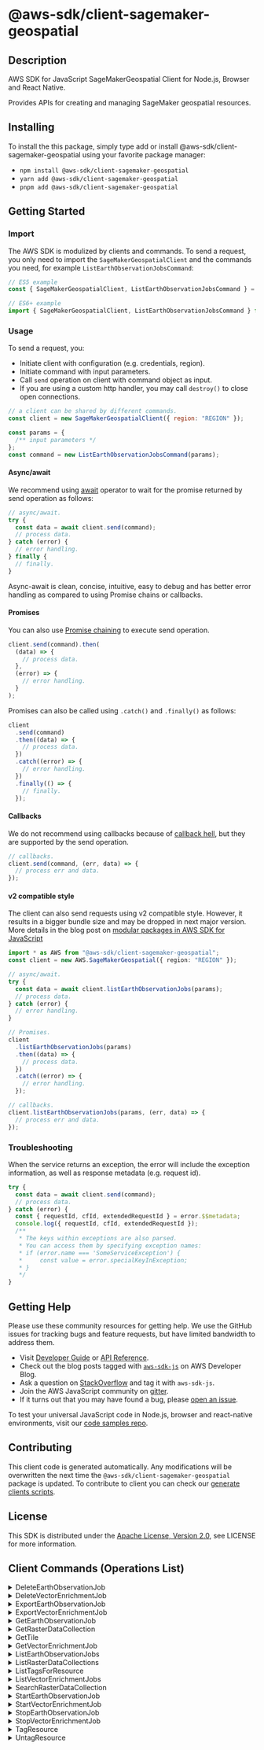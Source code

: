 <!-- generated file, do not edit directly -->

# @aws-sdk/client-sagemaker-geospatial

## Description

AWS SDK for JavaScript SageMakerGeospatial Client for Node.js, Browser and React Native.

<p>Provides APIs for creating and managing SageMaker geospatial resources.</p>

## Installing

To install the this package, simply type add or install @aws-sdk/client-sagemaker-geospatial
using your favorite package manager:

- `npm install @aws-sdk/client-sagemaker-geospatial`
- `yarn add @aws-sdk/client-sagemaker-geospatial`
- `pnpm add @aws-sdk/client-sagemaker-geospatial`

## Getting Started

### Import

The AWS SDK is modulized by clients and commands.
To send a request, you only need to import the `SageMakerGeospatialClient` and
the commands you need, for example `ListEarthObservationJobsCommand`:

```js
// ES5 example
const { SageMakerGeospatialClient, ListEarthObservationJobsCommand } = require("@aws-sdk/client-sagemaker-geospatial");
```

```ts
// ES6+ example
import { SageMakerGeospatialClient, ListEarthObservationJobsCommand } from "@aws-sdk/client-sagemaker-geospatial";
```

### Usage

To send a request, you:

- Initiate client with configuration (e.g. credentials, region).
- Initiate command with input parameters.
- Call `send` operation on client with command object as input.
- If you are using a custom http handler, you may call `destroy()` to close open connections.

```js
// a client can be shared by different commands.
const client = new SageMakerGeospatialClient({ region: "REGION" });

const params = {
  /** input parameters */
};
const command = new ListEarthObservationJobsCommand(params);
```

#### Async/await

We recommend using [await](https://developer.mozilla.org/en-US/docs/Web/JavaScript/Reference/Operators/await)
operator to wait for the promise returned by send operation as follows:

```js
// async/await.
try {
  const data = await client.send(command);
  // process data.
} catch (error) {
  // error handling.
} finally {
  // finally.
}
```

Async-await is clean, concise, intuitive, easy to debug and has better error handling
as compared to using Promise chains or callbacks.

#### Promises

You can also use [Promise chaining](https://developer.mozilla.org/en-US/docs/Web/JavaScript/Guide/Using_promises#chaining)
to execute send operation.

```js
client.send(command).then(
  (data) => {
    // process data.
  },
  (error) => {
    // error handling.
  }
);
```

Promises can also be called using `.catch()` and `.finally()` as follows:

```js
client
  .send(command)
  .then((data) => {
    // process data.
  })
  .catch((error) => {
    // error handling.
  })
  .finally(() => {
    // finally.
  });
```

#### Callbacks

We do not recommend using callbacks because of [callback hell](http://callbackhell.com/),
but they are supported by the send operation.

```js
// callbacks.
client.send(command, (err, data) => {
  // process err and data.
});
```

#### v2 compatible style

The client can also send requests using v2 compatible style.
However, it results in a bigger bundle size and may be dropped in next major version. More details in the blog post
on [modular packages in AWS SDK for JavaScript](https://aws.amazon.com/blogs/developer/modular-packages-in-aws-sdk-for-javascript/)

```ts
import * as AWS from "@aws-sdk/client-sagemaker-geospatial";
const client = new AWS.SageMakerGeospatial({ region: "REGION" });

// async/await.
try {
  const data = await client.listEarthObservationJobs(params);
  // process data.
} catch (error) {
  // error handling.
}

// Promises.
client
  .listEarthObservationJobs(params)
  .then((data) => {
    // process data.
  })
  .catch((error) => {
    // error handling.
  });

// callbacks.
client.listEarthObservationJobs(params, (err, data) => {
  // process err and data.
});
```

### Troubleshooting

When the service returns an exception, the error will include the exception information,
as well as response metadata (e.g. request id).

```js
try {
  const data = await client.send(command);
  // process data.
} catch (error) {
  const { requestId, cfId, extendedRequestId } = error.$$metadata;
  console.log({ requestId, cfId, extendedRequestId });
  /**
   * The keys within exceptions are also parsed.
   * You can access them by specifying exception names:
   * if (error.name === 'SomeServiceException') {
   *     const value = error.specialKeyInException;
   * }
   */
}
```

## Getting Help

Please use these community resources for getting help.
We use the GitHub issues for tracking bugs and feature requests, but have limited bandwidth to address them.

- Visit [Developer Guide](https://docs.aws.amazon.com/sdk-for-javascript/v3/developer-guide/welcome.html)
  or [API Reference](https://docs.aws.amazon.com/AWSJavaScriptSDK/v3/latest/index.html).
- Check out the blog posts tagged with [`aws-sdk-js`](https://aws.amazon.com/blogs/developer/tag/aws-sdk-js/)
  on AWS Developer Blog.
- Ask a question on [StackOverflow](https://stackoverflow.com/questions/tagged/aws-sdk-js) and tag it with `aws-sdk-js`.
- Join the AWS JavaScript community on [gitter](https://gitter.im/aws/aws-sdk-js-v3).
- If it turns out that you may have found a bug, please [open an issue](https://github.com/aws/aws-sdk-js-v3/issues/new/choose).

To test your universal JavaScript code in Node.js, browser and react-native environments,
visit our [code samples repo](https://github.com/aws-samples/aws-sdk-js-tests).

## Contributing

This client code is generated automatically. Any modifications will be overwritten the next time the `@aws-sdk/client-sagemaker-geospatial` package is updated.
To contribute to client you can check our [generate clients scripts](https://github.com/aws/aws-sdk-js-v3/tree/main/scripts/generate-clients).

## License

This SDK is distributed under the
[Apache License, Version 2.0](http://www.apache.org/licenses/LICENSE-2.0),
see LICENSE for more information.

## Client Commands (Operations List)

<details>
<summary>
DeleteEarthObservationJob
</summary>

[Command API Reference](https://docs.aws.amazon.com/AWSJavaScriptSDK/v3/latest/clients/client-sagemaker-geospatial/classes/deleteearthobservationjobcommand.html) / [Input](https://docs.aws.amazon.com/AWSJavaScriptSDK/v3/latest/clients/client-sagemaker-geospatial/interfaces/deleteearthobservationjobcommandinput.html) / [Output](https://docs.aws.amazon.com/AWSJavaScriptSDK/v3/latest/clients/client-sagemaker-geospatial/interfaces/deleteearthobservationjobcommandoutput.html)

</details>
<details>
<summary>
DeleteVectorEnrichmentJob
</summary>

[Command API Reference](https://docs.aws.amazon.com/AWSJavaScriptSDK/v3/latest/clients/client-sagemaker-geospatial/classes/deletevectorenrichmentjobcommand.html) / [Input](https://docs.aws.amazon.com/AWSJavaScriptSDK/v3/latest/clients/client-sagemaker-geospatial/interfaces/deletevectorenrichmentjobcommandinput.html) / [Output](https://docs.aws.amazon.com/AWSJavaScriptSDK/v3/latest/clients/client-sagemaker-geospatial/interfaces/deletevectorenrichmentjobcommandoutput.html)

</details>
<details>
<summary>
ExportEarthObservationJob
</summary>

[Command API Reference](https://docs.aws.amazon.com/AWSJavaScriptSDK/v3/latest/clients/client-sagemaker-geospatial/classes/exportearthobservationjobcommand.html) / [Input](https://docs.aws.amazon.com/AWSJavaScriptSDK/v3/latest/clients/client-sagemaker-geospatial/interfaces/exportearthobservationjobcommandinput.html) / [Output](https://docs.aws.amazon.com/AWSJavaScriptSDK/v3/latest/clients/client-sagemaker-geospatial/interfaces/exportearthobservationjobcommandoutput.html)

</details>
<details>
<summary>
ExportVectorEnrichmentJob
</summary>

[Command API Reference](https://docs.aws.amazon.com/AWSJavaScriptSDK/v3/latest/clients/client-sagemaker-geospatial/classes/exportvectorenrichmentjobcommand.html) / [Input](https://docs.aws.amazon.com/AWSJavaScriptSDK/v3/latest/clients/client-sagemaker-geospatial/interfaces/exportvectorenrichmentjobcommandinput.html) / [Output](https://docs.aws.amazon.com/AWSJavaScriptSDK/v3/latest/clients/client-sagemaker-geospatial/interfaces/exportvectorenrichmentjobcommandoutput.html)

</details>
<details>
<summary>
GetEarthObservationJob
</summary>

[Command API Reference](https://docs.aws.amazon.com/AWSJavaScriptSDK/v3/latest/clients/client-sagemaker-geospatial/classes/getearthobservationjobcommand.html) / [Input](https://docs.aws.amazon.com/AWSJavaScriptSDK/v3/latest/clients/client-sagemaker-geospatial/interfaces/getearthobservationjobcommandinput.html) / [Output](https://docs.aws.amazon.com/AWSJavaScriptSDK/v3/latest/clients/client-sagemaker-geospatial/interfaces/getearthobservationjobcommandoutput.html)

</details>
<details>
<summary>
GetRasterDataCollection
</summary>

[Command API Reference](https://docs.aws.amazon.com/AWSJavaScriptSDK/v3/latest/clients/client-sagemaker-geospatial/classes/getrasterdatacollectioncommand.html) / [Input](https://docs.aws.amazon.com/AWSJavaScriptSDK/v3/latest/clients/client-sagemaker-geospatial/interfaces/getrasterdatacollectioncommandinput.html) / [Output](https://docs.aws.amazon.com/AWSJavaScriptSDK/v3/latest/clients/client-sagemaker-geospatial/interfaces/getrasterdatacollectioncommandoutput.html)

</details>
<details>
<summary>
GetTile
</summary>

[Command API Reference](https://docs.aws.amazon.com/AWSJavaScriptSDK/v3/latest/clients/client-sagemaker-geospatial/classes/gettilecommand.html) / [Input](https://docs.aws.amazon.com/AWSJavaScriptSDK/v3/latest/clients/client-sagemaker-geospatial/interfaces/gettilecommandinput.html) / [Output](https://docs.aws.amazon.com/AWSJavaScriptSDK/v3/latest/clients/client-sagemaker-geospatial/interfaces/gettilecommandoutput.html)

</details>
<details>
<summary>
GetVectorEnrichmentJob
</summary>

[Command API Reference](https://docs.aws.amazon.com/AWSJavaScriptSDK/v3/latest/clients/client-sagemaker-geospatial/classes/getvectorenrichmentjobcommand.html) / [Input](https://docs.aws.amazon.com/AWSJavaScriptSDK/v3/latest/clients/client-sagemaker-geospatial/interfaces/getvectorenrichmentjobcommandinput.html) / [Output](https://docs.aws.amazon.com/AWSJavaScriptSDK/v3/latest/clients/client-sagemaker-geospatial/interfaces/getvectorenrichmentjobcommandoutput.html)

</details>
<details>
<summary>
ListEarthObservationJobs
</summary>

[Command API Reference](https://docs.aws.amazon.com/AWSJavaScriptSDK/v3/latest/clients/client-sagemaker-geospatial/classes/listearthobservationjobscommand.html) / [Input](https://docs.aws.amazon.com/AWSJavaScriptSDK/v3/latest/clients/client-sagemaker-geospatial/interfaces/listearthobservationjobscommandinput.html) / [Output](https://docs.aws.amazon.com/AWSJavaScriptSDK/v3/latest/clients/client-sagemaker-geospatial/interfaces/listearthobservationjobscommandoutput.html)

</details>
<details>
<summary>
ListRasterDataCollections
</summary>

[Command API Reference](https://docs.aws.amazon.com/AWSJavaScriptSDK/v3/latest/clients/client-sagemaker-geospatial/classes/listrasterdatacollectionscommand.html) / [Input](https://docs.aws.amazon.com/AWSJavaScriptSDK/v3/latest/clients/client-sagemaker-geospatial/interfaces/listrasterdatacollectionscommandinput.html) / [Output](https://docs.aws.amazon.com/AWSJavaScriptSDK/v3/latest/clients/client-sagemaker-geospatial/interfaces/listrasterdatacollectionscommandoutput.html)

</details>
<details>
<summary>
ListTagsForResource
</summary>

[Command API Reference](https://docs.aws.amazon.com/AWSJavaScriptSDK/v3/latest/clients/client-sagemaker-geospatial/classes/listtagsforresourcecommand.html) / [Input](https://docs.aws.amazon.com/AWSJavaScriptSDK/v3/latest/clients/client-sagemaker-geospatial/interfaces/listtagsforresourcecommandinput.html) / [Output](https://docs.aws.amazon.com/AWSJavaScriptSDK/v3/latest/clients/client-sagemaker-geospatial/interfaces/listtagsforresourcecommandoutput.html)

</details>
<details>
<summary>
ListVectorEnrichmentJobs
</summary>

[Command API Reference](https://docs.aws.amazon.com/AWSJavaScriptSDK/v3/latest/clients/client-sagemaker-geospatial/classes/listvectorenrichmentjobscommand.html) / [Input](https://docs.aws.amazon.com/AWSJavaScriptSDK/v3/latest/clients/client-sagemaker-geospatial/interfaces/listvectorenrichmentjobscommandinput.html) / [Output](https://docs.aws.amazon.com/AWSJavaScriptSDK/v3/latest/clients/client-sagemaker-geospatial/interfaces/listvectorenrichmentjobscommandoutput.html)

</details>
<details>
<summary>
SearchRasterDataCollection
</summary>

[Command API Reference](https://docs.aws.amazon.com/AWSJavaScriptSDK/v3/latest/clients/client-sagemaker-geospatial/classes/searchrasterdatacollectioncommand.html) / [Input](https://docs.aws.amazon.com/AWSJavaScriptSDK/v3/latest/clients/client-sagemaker-geospatial/interfaces/searchrasterdatacollectioncommandinput.html) / [Output](https://docs.aws.amazon.com/AWSJavaScriptSDK/v3/latest/clients/client-sagemaker-geospatial/interfaces/searchrasterdatacollectioncommandoutput.html)

</details>
<details>
<summary>
StartEarthObservationJob
</summary>

[Command API Reference](https://docs.aws.amazon.com/AWSJavaScriptSDK/v3/latest/clients/client-sagemaker-geospatial/classes/startearthobservationjobcommand.html) / [Input](https://docs.aws.amazon.com/AWSJavaScriptSDK/v3/latest/clients/client-sagemaker-geospatial/interfaces/startearthobservationjobcommandinput.html) / [Output](https://docs.aws.amazon.com/AWSJavaScriptSDK/v3/latest/clients/client-sagemaker-geospatial/interfaces/startearthobservationjobcommandoutput.html)

</details>
<details>
<summary>
StartVectorEnrichmentJob
</summary>

[Command API Reference](https://docs.aws.amazon.com/AWSJavaScriptSDK/v3/latest/clients/client-sagemaker-geospatial/classes/startvectorenrichmentjobcommand.html) / [Input](https://docs.aws.amazon.com/AWSJavaScriptSDK/v3/latest/clients/client-sagemaker-geospatial/interfaces/startvectorenrichmentjobcommandinput.html) / [Output](https://docs.aws.amazon.com/AWSJavaScriptSDK/v3/latest/clients/client-sagemaker-geospatial/interfaces/startvectorenrichmentjobcommandoutput.html)

</details>
<details>
<summary>
StopEarthObservationJob
</summary>

[Command API Reference](https://docs.aws.amazon.com/AWSJavaScriptSDK/v3/latest/clients/client-sagemaker-geospatial/classes/stopearthobservationjobcommand.html) / [Input](https://docs.aws.amazon.com/AWSJavaScriptSDK/v3/latest/clients/client-sagemaker-geospatial/interfaces/stopearthobservationjobcommandinput.html) / [Output](https://docs.aws.amazon.com/AWSJavaScriptSDK/v3/latest/clients/client-sagemaker-geospatial/interfaces/stopearthobservationjobcommandoutput.html)

</details>
<details>
<summary>
StopVectorEnrichmentJob
</summary>

[Command API Reference](https://docs.aws.amazon.com/AWSJavaScriptSDK/v3/latest/clients/client-sagemaker-geospatial/classes/stopvectorenrichmentjobcommand.html) / [Input](https://docs.aws.amazon.com/AWSJavaScriptSDK/v3/latest/clients/client-sagemaker-geospatial/interfaces/stopvectorenrichmentjobcommandinput.html) / [Output](https://docs.aws.amazon.com/AWSJavaScriptSDK/v3/latest/clients/client-sagemaker-geospatial/interfaces/stopvectorenrichmentjobcommandoutput.html)

</details>
<details>
<summary>
TagResource
</summary>

[Command API Reference](https://docs.aws.amazon.com/AWSJavaScriptSDK/v3/latest/clients/client-sagemaker-geospatial/classes/tagresourcecommand.html) / [Input](https://docs.aws.amazon.com/AWSJavaScriptSDK/v3/latest/clients/client-sagemaker-geospatial/interfaces/tagresourcecommandinput.html) / [Output](https://docs.aws.amazon.com/AWSJavaScriptSDK/v3/latest/clients/client-sagemaker-geospatial/interfaces/tagresourcecommandoutput.html)

</details>
<details>
<summary>
UntagResource
</summary>

[Command API Reference](https://docs.aws.amazon.com/AWSJavaScriptSDK/v3/latest/clients/client-sagemaker-geospatial/classes/untagresourcecommand.html) / [Input](https://docs.aws.amazon.com/AWSJavaScriptSDK/v3/latest/clients/client-sagemaker-geospatial/interfaces/untagresourcecommandinput.html) / [Output](https://docs.aws.amazon.com/AWSJavaScriptSDK/v3/latest/clients/client-sagemaker-geospatial/interfaces/untagresourcecommandoutput.html)

</details>
